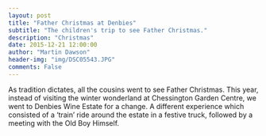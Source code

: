 ```yaml
---
layout: post
title: "Father Christmas at Denbies"
subtitle: "The children's trip to see Father Christmas."
description: "Christmas"
date: 2015-12-21 12:00:00
author: "Martin Dawson"
header-img: "img/DSC05543.JPG"
comments: False
---
```

As tradition dictates, all the cousins went to see Father Christmas.
This year, instead of visiting the winter wonderland at Chessington Garden Centre, we went to Denbies Wine Estate for a change. A different experience which consisted of a ‘train’ ride around the estate in a festive truck, followed by a meeting with the Old Boy Himself.
